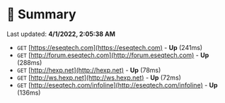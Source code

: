# 📖 Summary
Last updated: **4/1/2022, 2:05:38 AM**

- `GET` [https://eseqtech.com](https://eseqtech.com) - **Up** (241ms)
- `GET` [http://forum.eseqtech.com](http://forum.eseqtech.com) - **Up** (288ms)
- `GET` [http://hexp.net](http://hexp.net) - **Up** (78ms)
- `GET` [http://ws.hexp.net](http://ws.hexp.net) - **Up** (72ms)
- `GET` [http://eseqtech.com/infoline](http://eseqtech.com/infoline) - **Up** (136ms)

